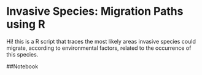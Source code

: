 # Invasive Species: Migration Paths using R
Hi! this is a R script that traces the most likely areas invasive species could migrate, according to environmental factors, related to the occurrence of this species.

##Notebook
